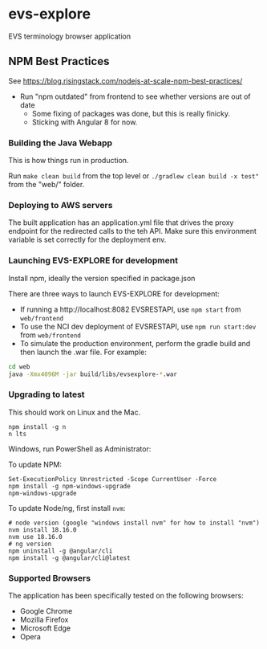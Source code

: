 # evs-explore

EVS terminology browser application

## NPM Best Practices

See https://blog.risingstack.com/nodejs-at-scale-npm-best-practices/

* Run "npm outdated" from frontend to see whether versions are out of date
  * Some fixing of packages was done, but this is really finicky.
  * Sticking with Angular 8 for now.

### Building the Java Webapp

This is how things run in production.

Run `make clean build` from the top level or `./gradlew clean build -x test"` from the "web/" folder.

### Deploying to AWS servers

The built application has an application.yml file that drives the proxy endpoint for the redirected
calls to the teh API.  Make sure this environment variable is set correctly for the deployment env.


### Launching EVS-EXPLORE for development

Install npm, ideally the version specified in package.json

There are three ways to launch EVS-EXPLORE for development:

* If running a http://localhost:8082 EVSRESTAPI, use `npm start` from `web/frontend`
* To use the NCI dev deployment of EVSRESTAPI, use `npm run start:dev` from `web/frontend`
* To simulate the production environment, perform the gradle build and then launch the .war file.  For example:

```bash
cd web
java -Xmx4096M -jar build/libs/evsexplore-*.war
```

### Upgrading to latest

This should work on Linux and the Mac.

```
npm install -g n
n lts
```

Windows, run PowerShell as Administrator:

To update NPM:

```
Set-ExecutionPolicy Unrestricted -Scope CurrentUser -Force
npm install -g npm-windows-upgrade
npm-windows-upgrade
```

To update Node/ng, first install `nvm`:

```
# node version (google "windows install nvm" for how to install "nvm")
nvm install 18.16.0
nvm use 18.16.0
# ng version
npm uninstall -g @angular/cli
npm install -g @angular/cli@latest
```

### Supported Browsers
The application has been specifically tested on the following browsers:

* Google Chrome
* Mozilla Firefox
* Microsoft Edge
* Opera
